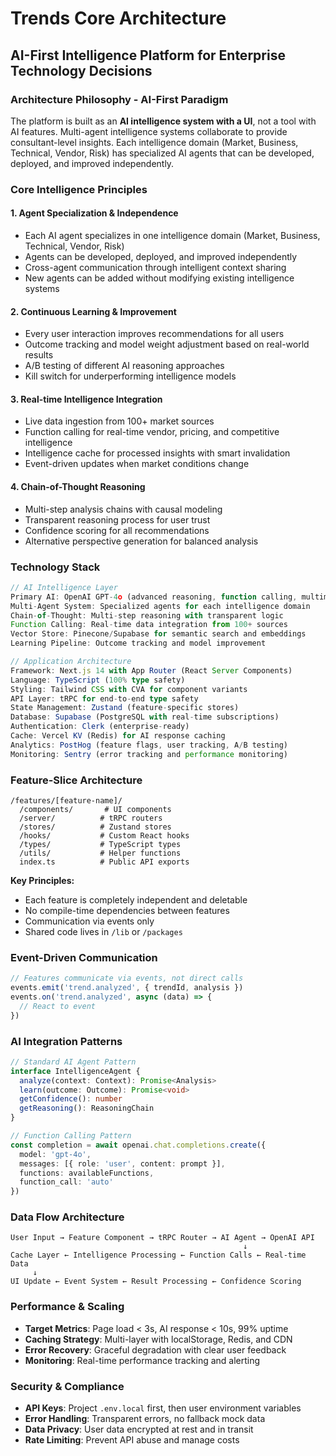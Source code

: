 # Trends Core Architecture
## AI-First Intelligence Platform for Enterprise Technology Decisions

### Architecture Philosophy - AI-First Paradigm
The platform is built as an **AI intelligence system with a UI**, not a tool with AI features. Multi-agent intelligence systems collaborate to provide consultant-level insights. Each intelligence domain (Market, Business, Technical, Vendor, Risk) has specialized AI agents that can be developed, deployed, and improved independently.

### Core Intelligence Principles

#### 1. Agent Specialization & Independence
- Each AI agent specializes in one intelligence domain (Market, Business, Technical, Vendor, Risk)
- Agents can be developed, deployed, and improved independently
- Cross-agent communication through intelligent context sharing
- New agents can be added without modifying existing intelligence systems

#### 2. Continuous Learning & Improvement
- Every user interaction improves recommendations for all users
- Outcome tracking and model weight adjustment based on real-world results
- A/B testing of different AI reasoning approaches
- Kill switch for underperforming intelligence models

#### 3. Real-time Intelligence Integration
- Live data ingestion from 100+ market sources
- Function calling for real-time vendor, pricing, and competitive intelligence
- Intelligence cache for processed insights with smart invalidation
- Event-driven updates when market conditions change

#### 4. Chain-of-Thought Reasoning
- Multi-step analysis chains with causal modeling
- Transparent reasoning process for user trust
- Confidence scoring for all recommendations
- Alternative perspective generation for balanced analysis

### Technology Stack

```typescript
// AI Intelligence Layer
Primary AI: OpenAI GPT-4o (advanced reasoning, function calling, multimodal)
Multi-Agent System: Specialized agents for each intelligence domain
Chain-of-Thought: Multi-step reasoning with transparent logic
Function Calling: Real-time data integration from 100+ sources
Vector Store: Pinecone/Supabase for semantic search and embeddings
Learning Pipeline: Outcome tracking and model improvement

// Application Architecture
Framework: Next.js 14 with App Router (React Server Components)
Language: TypeScript (100% type safety)
Styling: Tailwind CSS with CVA for component variants
API Layer: tRPC for end-to-end type safety
State Management: Zustand (feature-specific stores)
Database: Supabase (PostgreSQL with real-time subscriptions)
Authentication: Clerk (enterprise-ready)
Cache: Vercel KV (Redis) for AI response caching
Analytics: PostHog (feature flags, user tracking, A/B testing)
Monitoring: Sentry (error tracking and performance monitoring)
```

### Feature-Slice Architecture

```
/features/[feature-name]/
  /components/       # UI components
  /server/          # tRPC routers
  /stores/          # Zustand stores  
  /hooks/           # Custom React hooks
  /types/           # TypeScript types
  /utils/           # Helper functions
  index.ts          # Public API exports
```

**Key Principles:**
- Each feature is completely independent and deletable
- No compile-time dependencies between features
- Communication via events only
- Shared code lives in `/lib` or `/packages`

### Event-Driven Communication

```typescript
// Features communicate via events, not direct calls
events.emit('trend.analyzed', { trendId, analysis })
events.on('trend.analyzed', async (data) => {
  // React to event
})
```

### AI Integration Patterns

```typescript
// Standard AI Agent Pattern
interface IntelligenceAgent {
  analyze(context: Context): Promise<Analysis>
  learn(outcome: Outcome): Promise<void>
  getConfidence(): number
  getReasoning(): ReasoningChain
}

// Function Calling Pattern
const completion = await openai.chat.completions.create({
  model: 'gpt-4o',
  messages: [{ role: 'user', content: prompt }],
  functions: availableFunctions,
  function_call: 'auto'
})
```

### Data Flow Architecture

```
User Input → Feature Component → tRPC Router → AI Agent → OpenAI API
                                                    ↓
Cache Layer ← Intelligence Processing ← Function Calls ← Real-time Data
     ↓
UI Update ← Event System ← Result Processing ← Confidence Scoring
```

### Performance & Scaling

- **Target Metrics**: Page load < 3s, AI response < 10s, 99% uptime
- **Caching Strategy**: Multi-layer with localStorage, Redis, and CDN
- **Error Recovery**: Graceful degradation with clear user feedback
- **Monitoring**: Real-time performance tracking and alerting

### Security & Compliance

- **API Keys**: Project `.env.local` first, then user environment variables
- **Error Handling**: Transparent errors, no fallback mock data
- **Data Privacy**: User data encrypted at rest and in transit
- **Rate Limiting**: Prevent API abuse and manage costs